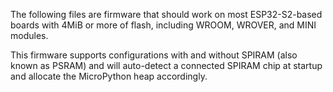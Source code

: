 The following files are firmware that should work on most ESP32-S2-based
boards with 4MiB or more of flash, including WROOM, WROVER, and MINI modules.

This firmware supports configurations with and without SPIRAM (also known as
PSRAM) and will auto-detect a connected SPIRAM chip at startup and allocate
the MicroPython heap accordingly.
